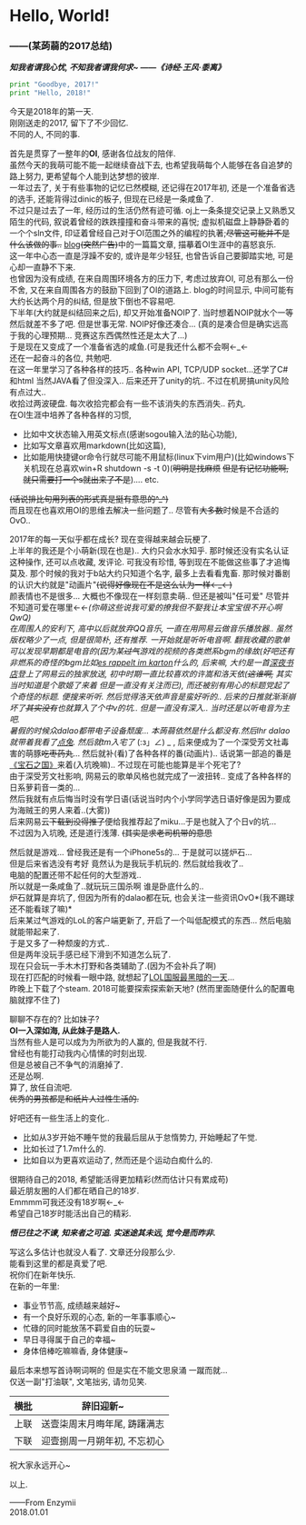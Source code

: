 <h1>Hello, World!</h1>

<h3>——(某蒟蒻的2017总结)</h3>

***知我者谓我心忧, 不知我者谓我何求~   ——《诗经·王风·黍离》***

```python
print "Goodbye, 2017!"
print "Hello, 2018!"
```

今天是2018年的第一天.<br />
刚刚送走的2017, 留下了不少回忆.<br />
不同的人, 不同的事.

首先是贯穿了一整年的**OI**, 感谢各位战友的陪伴.<br />
虽然今天的我萌可能不能一起继续奋战下去, 也希望我萌每个人能够在各自追梦的路上努力, 更希望每个人能到达梦想的彼岸.<br />
一年过去了, 关于有些事物的记忆已然模糊, 还记得在2017年初, 还是一个准备省选的选手, 还能背得过dinic的板子, 但现在已经是一条咸鱼了.<br />
不过只是过去了一年, 经历过的生活仍然有迹可循. oj上一条条提交记录上又熟悉又陌生的代码, 叙说着曾经的跌跌撞撞和奋斗带来的喜悦; 虚拟机磁盘上静静卧着的一个个sln文件, 印证着曾经自己对于OI范围之外的编程的执著;~~尽管这可能并不是什么该做的事..~~ [blog](http://blog.csdn.net/enzymii)~~(突然广告)~~中的一篇篇文章, 描摹着OI生涯中的喜怒哀乐.<br />
这一年中心态一直是浮躁不安的, 或许是年少轻狂, 也曾告诉自己要脚踏实地, 可是心却一直静不下来.<br />
也曾因为没有成绩, 在来自周围环境各方的压力下, 考虑过放弃OI, 可总有那么一份不舍, 又在来自周围各方的鼓励下回到了OI的道路上. blog的时间显示, 中间可能有大约长达两个月的纠结, 但是放下倒也不容易吧.<br />
下半年(大约就是纠结回来之后), 却又开始准备NOIP了. 当时想着NOIP就水个一等然后就差不多了吧. 但是世事无常. NOIP好像还凑合... (真的是凑合但是确实远高于我的心理预期... 竞赛这东西偶然性还是太大了...)<br />
于是现在又变成了一个准备省选的咸鱼.(可是我还什么都不会啊←_←<br />
还在一起奋斗的各位, 共勉吧.<br />
在这一年里学习了各种各样的技巧.. 各种win API, TCP/UDP socket...还学了C#和html 当然JAVA看了但没深入.. 后来还开了unity的坑.. 不过在机房搞unity风险有点过大..<br />
收拾过两波硬盘. 每次收拾完都会有一些不该消失的东西消失.. 药丸.<br />
在OI生涯中培养了各种各样的习惯, <br />

- 比如中文状态输入用英文标点(感谢sogou输入法的贴心功能), 
- 比如写文章喜欢用markdown(比如这篇), 
- 比如能用快捷键or命令行就尽可能不用鼠标(linux下vim用户)(比如windows下关机现在总喜欢win+R shutdown -s -t 0)(~~明明是找麻烦~~ ~~但是有记忆功能啊, 就只需要打一个s就出来了不是~~).... etc.

~~(话说排比句用列表的形式真是挺有意思的^_^)~~<br />
而且现在也喜欢用OI的思维去解决一些问题了.. 尽管有~~大多数~~时候是不合适的OvO..<br />

2017年的每一天似乎都在成长? 现在变得越来越会玩梗了.<br />
上半年的我还是个小萌新(现在也是).. 大约只会水水知乎. 那时候还没有实名认证这种操作, 还可以点收藏, 发评论. 可我没有珍惜, 等到现在不能做这些事了才追悔莫及. 那个时候的我对于b站大约只知道个名字, 最多上去看看鬼畜. 那时候对番剧的认识大约就是"动画片"~~(说得好像现在不是这么认为一样←_←)~~<br />
颜表情也不是很多... 大概也不像现在一样刻意卖萌.. 但还是被叫"任可爱" 尽管并不知道可爱在哪里←_←(你萌这些说我可爱的撩我但不娶我让本宝宝很不开心啊QwQ)<br />
在周围人的安利下, 高中以后就放弃QQ音乐, 一直在用网易云做音乐播放器.. 虽然版权略少了一点, 但是很简朴, 还有推荐. 一开始就是听听电音啊. 翻我收藏的歌单可以发现早期都是电音的(因为某~~过气~~游戏的视频的各类燃系bgm的缘故(好吧还有非燃系的奇怪的bgm比如[es rappelt im karton](http://music.163.com/#/m/song?id=29750825&userid=355630197)什么的, 后来嘛, 大约是一首[深夜书店](http://music.163.com/#/m/song?id=465677131&userid=355630197)登上了网易云的独家放送, 初中时期一直比较喜欢的许嵩和洛天依(~~这谁啊,~~ 其实当时知道是个歌姬了来着 但是一直没有关注而已), 而还被别有用心的标题党起了个奇怪的标题. 便搜来听听. 然后觉得洛天依声音是蛮好听的.. 后来的日推就渐渐崩坏了~~其实没有~~也就算入了个中v的坑.. 但是一直没有深入.. 当时还是以听电音为主吧.<br />
暑假的时候众dalao都带电子设备颓废... 本蒟蒻依然是什么都没有.然后lhr dalao就带着我看了[点兔](http://bangumi.bilibili.com/anime/191?from=search&seid=15623632567830276322). 然后就tm入宅了_ (:з」∠) _ ,  后来便成为了一个深受芳文社毒害的萌豚~~吃枣药丸~~... 然后就补(看)了各种各样的番(动画片).. 话说第一部追的番是[《宝石之国》](http://bangumi.bilibili.com/anime/6434?from=search&seid=6959036037045226378)来着(入坑晚嘛).. 不过现在可能也能算是半个死宅了?<br />
由于深受芳文社影响, 网易云的歌单风格也就完成了一波扭转.. 变成了各种各样的日系萝莉音一类的...<br />
然后我就有点后悔当时没有学日语(话说当时内个小学同学选日语好像是因为要成为海贼王的男人来着..(大雾))<br />
后来网易云~~下载到没得推了~~便给我推荐起了miku...于是也就入了个日v的坑...<br />
不过因为入坑晚, 还是道行浅薄. ~~(其实是求老司机带的意思~~

然后就是游戏... 曾经我还是有一个iPhone5s的... 于是就可以搓炉石...<br />
但是后来省选没有考好 竟然认为是我玩手机玩的. 然后就给我收了..<br />
电脑的配置还带不起任何的大型游戏..<br />
所以就是一条咸鱼了..就玩玩三国杀啊 谁是卧底什么的..<br />
炉石就算是弃坑了, 但因为所有的dalao都在玩, 也会关注一些资讯OvO*(我不踢球还不能看球了嘛)*<br />
后来某过气游戏的LoL的客户端更新了, 开启了一个叫低配模式的东西... 然后电脑就能带起来了.<br />
于是又多了一种颓废的方式..<br />
但是两年没玩手感已经下滑到不知道怎么玩了.<br />
现在只会玩一手木木打野和各类辅助了.(因为不会补兵了啊)<br />
现在打匹配的时候看一眼中路, 就想起了[LOL国服最黑暗的一天](https://m.zol.com.cn/article/4268413.html)...<br />
昨晚上下载了个steam. 2018可能要探索探索新天地? (然而里面随便什么的配置电脑就撑不住了)

聊聊不存在的? 比如妹子?<br />
**OI一入深如海, 从此妹子是路人.**<br />
当然有些人是可以成为为所欲为的人赢的, 但是我就不行.<br />
曾经也有能打动我内心情愫的时刻出现.<br />
但是总被自己不争气的消磨掉了.<br />
还是怂啊.<br />
算了, 放任自流吧.<br />
~~优秀的男孩都是和纸片人过性生活的.~~<br />

好吧还有一些生活上的变化..

- 比如从3岁开始不睡午觉的我最后屈从于怠惰势力, 开始睡起了午觉.<br />
- 比如长过了1.7m什么的.<br />
- 比如自以为更喜欢运动了, 然而还是个运动白痴什么的.

很期待自己的2018, 希望能活得更加精彩(然而估计只有累成苟)<br />
最近朋友圈的人们都在晒自己的18岁.<br />
Emmmm可我还没有18岁啊←_←<br />
希望自己18岁时能活出自己的精彩.

***悟已往之不谏, 知来者之可追. 实迷途其未远, 觉今是而昨非.***

写这么多估计也就没人看了. 文章还分段那么少.<br />
能看到这里的都是真爱了吧.<br />
祝你们在新年快乐.<br />
在新的一年里:<br />

- 事业节节高, 成绩越来越好~
- 有一个良好乐观的心态, 新的一年事事顺心~
- 忙碌的同时能放荡不羁爱自由的玩耍~
- 早日寻得属于自己的幸福~
- 身体倍棒吃嘛嘛香, 身体健康~


最后本来想写首诗啊词啊的 但是实在不能文思泉涌 一蹴而就...<br />
仅送一副"打油联", 文笔拙劣, 请勿见笑.

| 横批   | 辞旧迎新~           |
| ---- | --------------- |
| 上联   | 送壹柒周末月晦年尾, 踌躇满志 |
| 下联   | 迎壹捌周一月朔年初, 不忘初心 |

祝大家永远开心~

以上.

——From Enzymii<br />
2018.01.01
